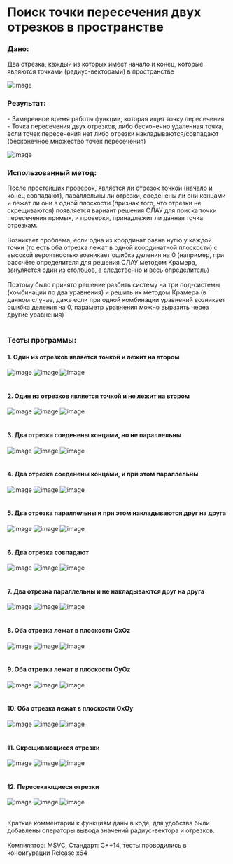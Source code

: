 <h1>Поиск точки пересечения двух отрезков в пространстве</h1>

<h3>Дано:</h3>
Два отрезка, каждый из которых имеет начало и конец, которые являются точками (радиус-векторами) в пространстве

![image](https://github.com/eternalowo/segments_intersection/assets/98911288/9211b198-fdda-4635-8933-a0af74846186)

<h3>Результат:</h3>
 - Замеренное время работы функции, которая ищет точку пересечения
<br>
 - Точка пересечения двух отрезков, либо бесконечно удаленная точка, если точек пересечения нет либо отрезки накладываются/совпадают (бесконечное множество точек пересечения)
 
![image](https://github.com/eternalowo/segments_intersection/assets/98911288/a7d44921-766b-49a9-b054-a2e648a98fd3)

<h3>Использованный метод:</h3>
После простейших проверок, является ли отрезок точкой (начало и конец совпадают), параллельны ли отрезки, соеденены ли они концами и лежат ли они в одной плоскости (признак того, что отрезки не скрещиваются)
появляется вариант решения СЛАУ для поиска точки пересечения прямых, и проверки, принадлежит ли данная точка отрезкам.
<br>
<br>
Возникает проблема, если одна из координат равна нулю у каждой точки (то есть оба отрезка лежат в одной координатной плоскости) с высокой вероятностью возникает ошибка деления на 0
(например, при рассчёте определителя для решения СЛАУ методом Крамера, зануляется один из столбцов, а следственно и весь определитель)
<br>
<br>
Поэтому было принято решение разбить систему на три под-системы (комбинации по два уравнения) и решить их методом Крамера (в данном случае, даже если при одной комбинации уравнений возникает ошибка деления на 0, параметр уравнения можно выразить через другие уравнения)
<br>
<br>
<h3>Тесты программы:</h3>
<h4>1. Один из отрезков является точкой и лежит на втором</h4>

![image](https://github.com/eternalowo/segments_intersection/assets/98911288/5d472470-37a0-4c35-bf55-86ea746e9e8a)
![image](https://github.com/eternalowo/segments_intersection/assets/98911288/5bececb6-db46-449c-aeef-7163b831ab17)
![image](https://github.com/eternalowo/segments_intersection/assets/98911288/fbf9aaea-9166-42f8-aa7f-79ea3eea1a8f)
<br>
<br>
<h4>2. Один из отрезков является точкой и не лежит на втором</h4>

![image](https://github.com/eternalowo/segments_intersection/assets/98911288/2cac9a64-ad2e-4a83-ad7b-780af70af870)
![image](https://github.com/eternalowo/segments_intersection/assets/98911288/daef096e-9c28-42a6-82e3-d73fde7fe8f3)
![image](https://github.com/eternalowo/segments_intersection/assets/98911288/23350a70-7ba4-4b8f-bbfb-80cac6279007)
<br>
<br>
<h4>3. Два отрезка соеденены концами, но не параллельны</h4>

![image](https://github.com/eternalowo/segments_intersection/assets/98911288/d3909f9a-5709-4356-9c8e-1555f5aa02a9)
![image](https://github.com/eternalowo/segments_intersection/assets/98911288/706b9df5-6070-4f36-8dec-e1e6d2eea3ec)
![image](https://github.com/eternalowo/segments_intersection/assets/98911288/202cc277-957c-46d1-827e-310ffab887fa)
<br>
<br>
<h4>4. Два отрезка соеденены концами, и при этом параллельны</h4>

![image](https://github.com/eternalowo/segments_intersection/assets/98911288/1549a01d-456a-4895-88f1-0d05f2cd63e2)
![image](https://github.com/eternalowo/segments_intersection/assets/98911288/ede9d182-944b-4d3d-ad7c-2af08331412f)
![image](https://github.com/eternalowo/segments_intersection/assets/98911288/245e81e7-eca9-4216-8913-5cd475185c76)
<br>
<br>
<h4>5. Два отрезка параллельны и при этом накладываются друг на друга</h4>

![image](https://github.com/eternalowo/segments_intersection/assets/98911288/ecbfb99d-3796-46a8-a1f1-a9dd58873076)
![image](https://github.com/eternalowo/segments_intersection/assets/98911288/3a95f7f8-4819-4795-bf83-239c64aa04eb)
![image](https://github.com/eternalowo/segments_intersection/assets/98911288/868c3238-d30d-42c9-b1a7-77eeaecaa84e)
<br>
<br>
<h4>6. Два отрезка совпадают</h4>

![image](https://github.com/eternalowo/segments_intersection/assets/98911288/5096502e-26ce-4782-97bd-a84f36f6bd88)
![image](https://github.com/eternalowo/segments_intersection/assets/98911288/196f97f6-5f13-4a2e-a8d8-24c1bd3215a8)
![image](https://github.com/eternalowo/segments_intersection/assets/98911288/0f649399-dc9b-4f86-9e01-c96117f95a79)
<br>
<br>
<h4>7. Два отрезка параллельны и не накладываются друг на друга</h4>

![image](https://github.com/eternalowo/segments_intersection/assets/98911288/90a9fad6-c48f-4920-8575-6c90aca4ce74)
![image](https://github.com/eternalowo/segments_intersection/assets/98911288/9471595f-7dfa-416f-a87e-e030dd198559)
![image](https://github.com/eternalowo/segments_intersection/assets/98911288/35955e19-01d3-4efd-8b96-13edf8d2d3d6)
<br>
<br>
<h4>8. Оба отрезка лежат в плоскости OxOz</h4>

![image](https://github.com/eternalowo/segments_intersection/assets/98911288/7a978bd5-5ddb-4a8d-b831-f010299dd9e2)
![image](https://github.com/eternalowo/segments_intersection/assets/98911288/8e1c1b99-c71c-47cc-a787-bebca1b13dbc)
![image](https://github.com/eternalowo/segments_intersection/assets/98911288/fa2eb92f-2b9e-40f3-b92b-6e53c401e48e)
<br>
<br>
<h4>9. Оба отрезка лежат в плоскости OyOz</h4>

![image](https://github.com/eternalowo/segments_intersection/assets/98911288/46e7da1b-997d-451d-8812-de17b81ab4f1)
![image](https://github.com/eternalowo/segments_intersection/assets/98911288/ead350d9-a904-44ba-a73f-4f7e6f628bfb)
![image](https://github.com/eternalowo/segments_intersection/assets/98911288/28d3ba3e-66b0-4dd1-ab85-1c4bcc0f07a4)
<br>
<br>
<h4>10. Оба отрезка лежат в плоскости OxOy</h4>

![image](https://github.com/eternalowo/segments_intersection/assets/98911288/9ae21dae-8479-41dd-902a-9a2d53f8fa31)
![image](https://github.com/eternalowo/segments_intersection/assets/98911288/fdb0f931-8a5f-4fa3-8283-ef99950d4b69)
![image](https://github.com/eternalowo/segments_intersection/assets/98911288/53220922-7697-4243-90ac-f11eba826ed1)
<br>
<br>
<h4>11. Скрещивающиеся отрезки</h4>

![image](https://github.com/eternalowo/segments_intersection/assets/98911288/2785d4e0-cf4e-477d-95d8-8c19bfa5fc7e)
![image](https://github.com/eternalowo/segments_intersection/assets/98911288/71f6490e-c9ea-471c-99fe-61640e4587a2)
![image](https://github.com/eternalowo/segments_intersection/assets/98911288/75bae6af-3b24-448c-94af-0f1b876bee5a)
<br>
<br>
<h4>12. Пересекающиеся отрезки</h4>

![image](https://github.com/eternalowo/segments_intersection/assets/98911288/6156b3b1-e635-4f05-b526-9fb6534fb3dc)
![image](https://github.com/eternalowo/segments_intersection/assets/98911288/3f1f4b6e-7489-4bc8-8b70-c3a305bc82c4)
![image](https://github.com/eternalowo/segments_intersection/assets/98911288/26073a53-4357-448e-b176-cdce21a06e1e)
<br>
<br>

Краткие комментарии к функциям даны в коде, для удобства были добавлены операторы вывода значений радиус-вектора и отрезков.
<br>
<br>
Компилятор: MSVC, Стандарт: C++14, тесты проводились в конфигурации Release x64
